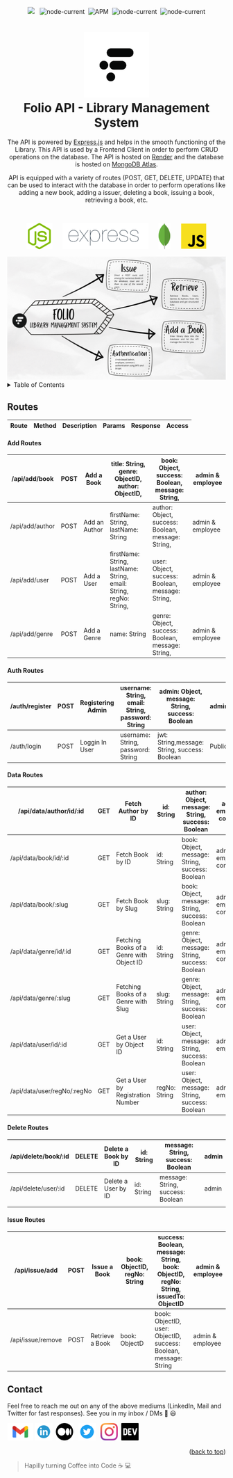 <div id="top"></div>
<p align="center">
<img src="https://badgen.net/github/issues/himakhaitan/Folio-API?style=flat-square&scale=1.4">
&nbsp;
<img alt="node-current" src="https://badgen.net/github/stars/himakhaitan/Folio-API?style=flat-square&scale=1.4">&nbsp;
<img alt="APM" src="https://badgen.net/github/forks/himakhaitan/Folio-API?style=flat-square&scale=1.4">&nbsp;
<img alt="node-current" src="https://badgen.net/github/closed-issues/himakhaitan/Folio-API?style=flat-square&scale=1.4">&nbsp;
<img alt="node-current" src="https://badgen.net/github/license/himakhaitan/Folio-API?style=flat-square&scale=1.4&color=green">
</p>
<h1 align="center">
  <a><img src="https://github.com/himakhaitan/Folio-API/blob/main/ui_pack/folio.png?raw=true" width="150"></a>
  <br>  
  Folio API - Library Management System
  <br>
</h1>

<p align="center">
The API is powered by <a href="https://expressjs.com/">Express.js</a> and helps in the smooth functioning of the Library. This API is used by a Frontend Client in order to perform CRUD operations on the database. The API is hosted on <a href="https://www.render.com/">Render</a> and the database is hosted on <a href="https://www.mongodb.com/">MongoDB Atlas</a>.
</p>

<p align="center">
API is equipped with a variety of routes (POST, GET, DELETE, UPDATE) that can be used to interact with the database in order to perform operations like adding a new book, adding a issuer, deleting a book, issuing a book, retrieving a book, etc.
</p>
</br>

<p align="center">
<img src="https://github.com/himakhaitan/himakhaitan/blob/main/icons/nodejs.png?raw=true" height="60">&nbsp; &nbsp; &nbsp;
<img src="https://github.com/himakhaitan/himakhaitan/blob/main/icons/expressjs.png?raw=true" height="60">&nbsp; &nbsp; &nbsp;
<img src="https://github.com/himakhaitan/himakhaitan/blob/main/icons/mongo.png?raw=true" height="60">&nbsp; &nbsp; &nbsp;
<img src="https://github.com/himakhaitan/himakhaitan/blob/main/icons/js.png?raw=true" height="60">
</p>

<img src="https://github.com/himakhaitan/Folio-API/blob/main/ui_pack/banner.png?raw=true">

<details>
  <summary>Table of Contents</summary>
  <ol>
    <li>
      <a href="#about-the-project">About The Project</a>
      <ul>
        <li><a href="#built-with">Built With</a></li>
      </ul>
    </li>
    <li><a href="#getting-started">Getting Started</a>
      <ul>
        <li><a href="#prerequisites">Prerequisites</a></li>
        <li><a href="#installation">Installation</a></li>
      </ul>
    </li>
    <li><a href="#roadmap">Roadmap</a></li>
    <li><a href="#routes">Routes</a></li>
    <li><a href="#contact">Contact</a></li>
  </ol>
</details>

## Routes

| Route | Method | Description | Params | Response | Access |
| ----- | ------ | ----------- | ------ | -------- | ------ |

#### Add Routes

| /api/add/book   | POST | Add a Book    | title: String, genre: ObjectID, author: ObjectID,                  | book: Object, success: Boolean, message: String,   | admin & employee |
| --------------- | ---- | ------------- | ------------------------------------------------------------------ | -------------------------------------------------- | ---------------- |
| /api/add/author | POST | Add an Author | firstName: String, lastName: String                                | author: Object, success: Boolean, message: String, | admin & employee |
| /api/add/user   | POST | Add a User    | firstName: String, lastName: String, email: String, regNo: String, | user: Object, success: Boolean, message: String,   | admin & employee |
| /api/add/genre  | POST | Add a Genre   | name: String                                                       | genre: Object, success: Boolean, message: String,  | admin & employee |

#### Auth Routes

| /auth/register | POST | Registering Admin | username: String, email: String, password: String | admin: Object, message: String, success: Boolean | admin  |
| -------------- | ---- | ----------------- | ------------------------------------------------- | ------------------------------------------------ | ------ |
| /auth/login    | POST | Loggin In User    | username: String, password: String                | jwt: String,message: String, success: Boolean    | Public |

#### Data Routes

| /api/data/author/id/:id     | GET | Fetch Author by ID                       | id: String    | author: Object, message: String, success: Boolean | admin, employee, common |
| --------------------------- | --- | ---------------------------------------- | ------------- | ------------------------------------------------- | ----------------------- |
| /api/data/book/id/:id       | GET | Fetch Book by ID                         | id: String    | book: Object, message: String, success: Boolean   | admin, employee, common |
| /api/data/book/:slug        | GET | Fetch Book by Slug                       | slug: String  | book: Object, message: String, success: Boolean   | admin, employee, common |
| /api/data/genre/id/:id      | GET | Fetching Books of a Genre with Object ID | id: String    | genre: Object, message: String, success: Boolean  | admin, employee, common |
| /api/data/genre/:slug       | GET | Fetching Books of a Genre with Slug      | slug: String  | genre: Object, message: String, success: Boolean  | admin, employee, common |
| /api/data/user/id/:id       | GET | Get a User by Object ID                  | id: String    | user: Object, message: String, success: Boolean   | admin & employee        |
| /api/data/user/regNo/:regNo | GET | Get a User by Registration Number        | regNo: String | user: Object, message: String, success: Boolean   | admin & employee        |

#### Delete Routes

| /api/delete/book/:id | DELETE | Delete a Book by ID | id: String | message: String, success: Boolean | admin |
| -------------------- | ------ | ------------------- | ---------- | --------------------------------- | ----- |
| /api/delete/user/:id | DELETE | Delete a User by ID | id: String | message: String, success: Boolean | admin |
|                      |        |                     |            |                                   |       |

#### Issue Routes

| /api/issue/add    | POST | Issue a Book    | book: ObjectID, regNo: String | success: Boolean, message: String, book: ObjectID, regNo: String, issuedTo: ObjectID | admin & employee |
| ----------------- | ---- | --------------- | ----------------------------- | ------------------------------------------------------------------------------------ | ---------------- |
| /api/issue/remove | POST | Retrieve a Book | book: ObjectD                 | book: ObjectID, user: ObjectID, success: Boolean, message: String                    | admin & employee |

## Contact

<p>Feel free to reach me out on any of the above mediums (LinkedIn, Mail and Twitter for fast responses). See you in my inbox / DMs 📩 😃</p>

<p>
  <a href="mailto:himanshukhaitan108@gmail.com" target="_blank"><img height="40" src = "https://github.com/himakhaitan/himakhaitan/blob/main/icons/mail.png?raw=true"></a>
  <a href="https://www.linkedin.com/in/himakhaitan" target="_blank"><img height="40" src = "https://github.com/himakhaitan/himakhaitan/blob/main/icons/linkedin.png?raw=true"></a>&nbsp;&nbsp;<a href="https://himakhaitan.medium.com/" target="_blank"><img height="40" src = "https://github.com/himakhaitan/himakhaitan/blob/main/icons/medium.png?raw=true"></a>&nbsp;&nbsp;
  <a href="https://twitter.com/hima_khaitan" target="_blank"><img height="40" src = "https://github.com/himakhaitan/himakhaitan/blob/main/icons/twitter.png?raw=true"></a>&nbsp;&nbsp;
  <a href="https://www.instagram.com/himakhaitan/" target="_blank"><img height="40" src = "https://github.com/himakhaitan/himakhaitan/blob/main/icons/insta.png?raw=true"></a>&nbsp;&nbsp;<a href="https://dev.to/hima_khaitan" target="_blank"><img height="40" src = "https://github.com/himakhaitan/himakhaitan/blob/main/icons/dev.png?raw=true"></a>
</p>

<p align="right">(<a href="#top">back to top</a>)</p>

> Hapilly turning Coffee into Code ☕️ 💻
